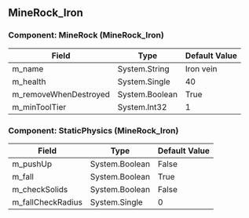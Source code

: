 ## MineRock_Iron

### Component: MineRock (MineRock_Iron)

|Field|Type|Default Value|
|-----|----|-------------|
|m_name|System.String|Iron vein|
|m_health|System.Single|40|
|m_removeWhenDestroyed|System.Boolean|True|
|m_minToolTier|System.Int32|1|

### Component: StaticPhysics (MineRock_Iron)

|Field|Type|Default Value|
|-----|----|-------------|
|m_pushUp|System.Boolean|False|
|m_fall|System.Boolean|True|
|m_checkSolids|System.Boolean|False|
|m_fallCheckRadius|System.Single|0|

